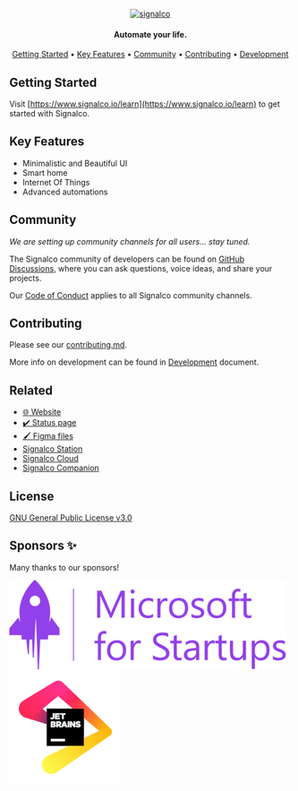 <p align="center">
  <a href="#">
    <img height="128" width="455" alt="signalco" src="https://raw.githubusercontent.com/signalco-io/signalco/main/public/images/logo-ghtheme-128x455.png">
  </a>
</p>
<h4 align="center">Automate your life.</h4>

<p align="center">
  <a href="#getting-started">Getting Started</a> •
  <a href="#key-features">Key Features</a> •
  <a href="#community">Community</a> •
  <a href="#contributing">Contributing</a> •
  <a href="#development">Development</a>
</p>

## Getting Started

Visit [https://www.signalco.io/learn](https://www.signalco.io/learn) to get started with Signalco.

## Key Features

- Minimalistic and Beautiful UI
- Smart home
- Internet Of Things
- Advanced automations

## Community

_We are setting up community channels for all users... stay tuned._

The Signalco community of developers can be found on [GitHub Discussions](https://github.com/signalco-io/signalco/discussions), where you can ask questions, voice ideas, and share your projects.

Our [Code of Conduct](https://github.com/signalco-io/signalco/blob/main/CODE_OF_CONDUCT.md) applies to all Signalco community channels.

## Contributing

Please see our [contributing.md](/CONTRIBUTING.md).

More info on development can be found in [Development](/DEVELOPMENT.md) document.

## Related

- [🌐 Website](https://www.signalco.io)
- [✔️ Status page](https://status.signalco.io)
- [🖌️ Figma files](https://www.figma.com/file/8cMJOfjFdQBiGdWTvr2SB1/Signalco.io-Design?node-id=78%3A684)
- [Signalco Station](https://github.com/signalco-io/station)
- [Signalco Cloud](https://github.com/signalco-io/cloud)
- [Signalco Companion](https://github.com/signalco-io/companion)

## License

[GNU General Public License v3.0](LICENSE)

## Sponsors ✨

Many thanks to our sponsors!

![Microsoft for Startups](/docs/ms_startups.png)
![JetBrains](/docs/jb_beam.png)
